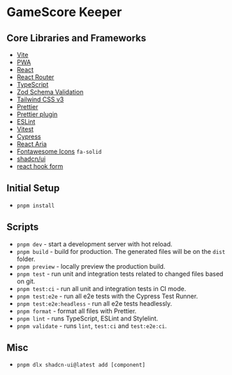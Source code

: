 # GameScore Keeper

## Core Libraries and Frameworks

- [Vite](https://vitejs.dev)
- [PWA](https://github.com/antfu/vite-plugin-pwa)
- [React](https://reactjs.org)
- [React Router](https://reactrouter.com/en/main)
- [TypeScript](https://www.typescriptlang.org)
- [Zod Schema Validation](https://zod.dev/)
- [Tailwind CSS v3](https://tailwindcss.com)
- [Prettier](https://prettier.io)
- [Prettier plugin](https://github.com/tailwindlabs/prettier-plugin-tailwindcss) 
- [ESLint](https://eslint.org)
- [Vitest](https://vitest.dev/)
- [Cypress](https://www.cypress.io)
- [React Aria](https://react-spectrum.adobe.com/react-aria/index.html)
- [Fontawesome Icons](https://fontawesome.com/search?o=r&m=free) `fa-solid`
- [shadcn/ui](https://ui.shadcn.com/)
- [react hook form](https://react-hook-form.com/docs/)

## Initial Setup

- `pnpm install`

## Scripts

- `pnpm dev` - start a development server with hot reload.
- `pnpm build` - build for production. The generated files will be on the `dist` folder.
- `pnpm preview` - locally preview the production build.
- `pnpm test` - run unit and integration tests related to changed files based on git.
- `pnpm test:ci` - run all unit and integration tests in CI mode.
- `pnpm test:e2e` - run all e2e tests with the Cypress Test Runner.
- `pnpm test:e2e:headless` - run all e2e tests headlessly.
- `pnpm format` - format all files with Prettier.
- `pnpm lint` - runs TypeScript, ESLint and Stylelint.
- `pnpm validate` - runs `lint`, `test:ci` and `test:e2e:ci`.

## Misc

- `pnpm dlx shadcn-ui@latest add [component]`